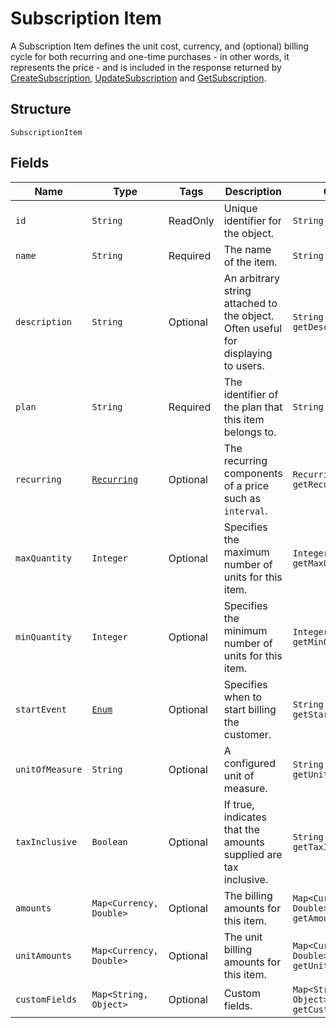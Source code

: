 
# Subscription Item

A Subscription Item defines the unit cost, currency, and (optional) billing cycle for both recurring and one-time purchases - in other words, it represents the price - and is included in the response returned by [CreateSubscription](/doc/subscription-api.md#create-subscription), [UpdateSubscription](/doc/subscription-api.md#update-subscription) and [GetSubscription](/doc/subscription-api.md#get-subscription).

## Structure

`SubscriptionItem`

## Fields

| Name | Type | Tags | Description | Getter |
|  --- | --- | --- | --- | --- |
| `id` | `String` | ReadOnly | Unique identifier for the object. | `String getId()` |
| `name` | `String` | Required | The name of the item. | `String getName()` |
| `description` | `String` | Optional | An arbitrary string attached to the object. Often useful for displaying to users. | `String getDescription()` |
| `plan` | `String` | Required | The identifier of the plan that this item belongs to. | `String getPlan()` |
| `recurring` | [`Recurring`](/doc/models/recurring.md) | Optional | The recurring components of a price such as `interval`. | `Recurring getRecurring()` |
| `maxQuantity` | `Integer` | Optional | Specifies the maximum number of units for this item. | `Integer getMaxQuantity()` |
| `minQuantity` | `Integer` | Optional | Specifies the minimum number of units for this item. | `Integer getMinQuantity()` |
| `startEvent` | [`Enum`](/doc/models/start-event.md) | Optional | Specifies when to start billing the customer. | `String getStartEvent()` |
| `unitOfMeasure` | `String` | Optional | A configured unit of measure. | `String getUnitOfMeasure()` |
| `taxInclusive` | `Boolean` | Optional | If true, indicates that the amounts supplied are tax inclusive. | `String getTaxInclusive()` |
| `amounts` | `Map<Currency, Double>` | Optional | The billing amounts for this item. | `Map<Currency, Double> getAmounts()` |
| `unitAmounts` | `Map<Currency, Double>` | Optional | The unit billing amounts for this item. | `Map<Currency, Double> getUnitAmounts()` |
| `customFields` | `Map<String, Object>` | Optional | Custom fields. | `Map<String, Object> getCustomFields()`|
